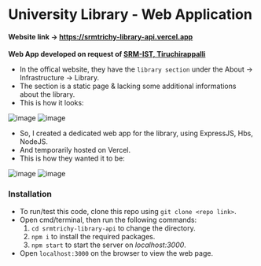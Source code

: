 # University Library - Web Application
#### Website link -> https://srmtrichy-library-api.vercel.app
**Web App developed on request of [SRM-IST, Tiruchirappalli](https://srmtrichy.edu.in/)**


- In the offical website, they have the `library section` under the About -> Infrastructure -> Library.
- The section is a static page & lacking some additional informations about the library.
- This is how it looks:

  
![image](https://github.com/vimal-vs/srmtrichy-library-api/assets/60288021/b8ac1eb1-6492-45ae-b044-6b8682aefd2a)
![image](https://github.com/vimal-vs/srmtrichy-library-api/assets/60288021/6477e560-a5d1-4808-ad34-a185425e4df8)


- So, I created a dedicated web app for the library, using ExpressJS, Hbs, NodeJS.
- And temporarily hosted on Vercel.
- This is how they wanted it to be:


![image](https://github.com/vimal-vs/srmtrichy-library-api/assets/60288021/c8c102dd-af81-4afd-b94c-dface58b839d)
![image](https://github.com/vimal-vs/srmtrichy-library-api/assets/60288021/8d09f64d-df31-4ea9-99e2-846c4faf68f5)

### Installation
- To run/test this code, clone this repo using `git clone <repo link>`.
- Open cmd/terminal, then run the following commands:
  1. `cd srmtrichy-library-api` to change the directory.
  2. `npm i` to install the required packages.
  3.  `npm start` to start the server on *localhost:3000*.
- Open `localhost:3000` on the browser to view the web page.
